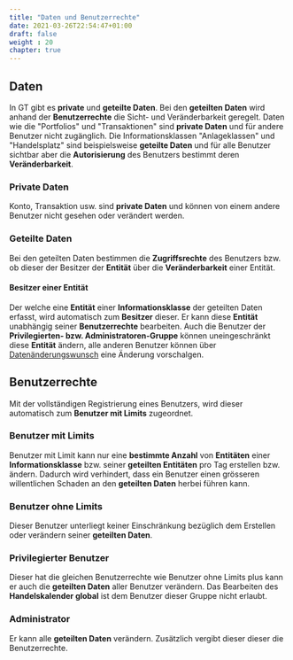 ```yaml
---
title: "Daten und Benutzerrechte"
date: 2021-03-26T22:54:47+01:00
draft: false
weight : 20
chapter: true
---
```

## Daten
In GT gibt es **private** und **geteilte Daten**. Bei den **geteilten Daten** wird anhand der **Benutzerrechte** die Sicht- und  Veränderbarkeit geregelt. Daten wie die "Portfolios" und "Transaktionen" sind **private Daten** und für andere Benutzer nicht zugänglich. Die Informationsklassen "Anlageklassen" und "Handelsplatz" sind beispielsweise **geteilte Daten** und für alle Benutzer sichtbar aber die **Autorisierung** des Benutzers bestimmt deren **Veränderbarkeit**.

### Private Daten
Konto, Transaktion usw. sind **private Daten** und können von einem andere Benutzer nicht gesehen oder verändert werden.

### Geteilte Daten
Bei den geteilten Daten bestimmen die **Zugriffsrechte** des Benutzers bzw. ob dieser der Besitzer der **Entität** über die **Veränderbarkeit** einer Entität.

#### Besitzer einer Entität
Der welche eine **Entität** einer **Informationsklasse** der geteilten Daten erfasst, wird automatisch zum **Besitzer** dieser. Er kann diese **Entität** unabhängig seiner **Benutzerrechte** bearbeiten. Auch die Benutzer der **Privilegierten- bzw. Administratoren-Gruppe** können uneingeschränkt diese **Entität** ändern, alle anderen Benutzer können über [Datenänderungswunsch](../../basedata/) eine Änderung vorschalgen.

## Benutzerrechte
Mit der vollständigen Registrierung eines Benutzers, wird dieser automatisch zum **Benutzer mit Limits** zugeordnet.

### Benutzer mit Limits
Benutzer mit Limit kann nur eine **bestimmte Anzahl** von **Entitäten** einer **Informationsklasse** bzw. seiner **geteilten Entitäten** pro Tag erstellen bzw. ändern. Dadurch wird verhindert, dass ein Benutzer einen grösseren willentlichen Schaden an den **geteilten Daten** herbei führen kann.

### Benutzer ohne Limits
Dieser Benutzer unterliegt keiner Einschränkung bezüglich dem Erstellen oder verändern seiner **geteilten Daten**.

### Privilegierter Benutzer
Dieser hat die gleichen Benutzerrechte wie Benutzer ohne Limits plus kann er auch die **geteilten Daten** aller Benutzer verändern. Das Bearbeiten des **Handelskalender global** ist dem Benutzer dieser Gruppe nicht erlaubt.

### Administrator
Er kann alle **geteilten Daten** verändern. Zusätzlich vergibt dieser dieser die Benutzerrechte.